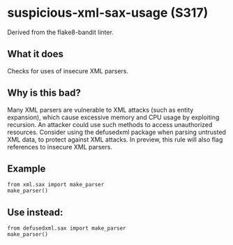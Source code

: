 # suspicious-xml-sax-usage (S317)
Derived from the flake8-bandit linter.
## What it does
Checks for uses of insecure XML parsers.
## Why is this bad?
Many XML parsers are vulnerable to XML attacks (such as entity expansion),
which cause excessive memory and CPU usage by exploiting recursion. An
attacker could use such methods to access unauthorized resources.
Consider using the defusedxml package when parsing untrusted XML data,
to protect against XML attacks.
In preview, this rule will also flag references to insecure XML parsers.
## Example
```
from xml.sax import make_parser
make_parser()
```
## Use instead:
```
from defusedxml.sax import make_parser
make_parser()
```